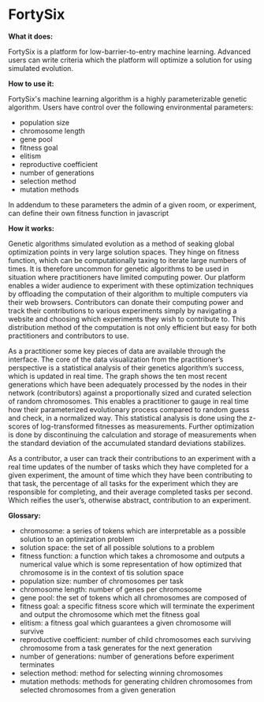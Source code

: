 # FortySix

**What it does:**

FortySix is a platform for low-barrier-to-entry machine learning. Advanced users can write criteria which the platform will optimize a solution for using simulated evolution.

**How to use it:**

FortySix's machine learning algorithm is a highly parameterizable genetic algorithm. Users have control over the following environmental parameters:
 - population size
 - chromosome length
 - gene pool
 - fitness goal
 - elitism
 - reproductive coefficient
 - number of generations
 - selection method
 - mutation methods

In addendum to these parameters the admin of a given room, or experiment, can define their own fitness function in javascript

**How it works:**

Genetic algorithms simulated evolution as a method of seaking global optimization points in very large solution spaces. They hinge on fitness function, which can be computationally taxing to iterate large numbers of times. It is therefore uncommon for genetic algorithms to be used in situation where practitioners have limited computing power. Our platform enables a wider audience to experiment with these optimization techniques by offloading the computation of their algorithm to multiple computers via their web browsers. Contributors can donate their computing power and track their contributions to various experiments simply by navigating a website and choosing which experiments they wish to contribute to. This distribution method of the computation is not only efficient but easy for both practitioners and contributors to use.

As a practitioner some key pieces of data are available through the interface. The core of the data visualization from the practitioner’s perspective is a statistical analysis of their genetics algorithm’s success, which is updated in real time. The graph shows the ten most recent generations which have been adequately processed by the nodes in their network (contributors) against a proportionally sized and curated selection of random chromosomes. This enables a practitioner to gauge in real time how their parameterized evolutionary process compared to random guess and check, in a normalized way. This statistical analysis is done using the z-scores of log-transformed fitnesses as measurements. Further optimization is done by discontinuing the calculation and storage of measurements when the standard deviation of the accumulated standard deviations stabilizes.

As a contributor, a user can track their contributions to an experiment with a real time updates of the number of tasks which they have completed for a given experiment, the amount of time which they have been contributing to that task, the percentage of all tasks for the experiment which they are responsible for completing, and their average completed tasks per second. Which reifies the user’s, otherwise abstract, contribution to an experiment.

**Glossary:**

 - chromosome: a series of tokens which are interpretable as a possible solution to an optimization problem
 - solution space: the set of all possible solutions to a problem
 - fitness function: a function which takes a chromosome and outputs a numerical value which is some representation of how optimized that chromosome is in the context of tis solution space
 - population size: number of chromosomes per task
 - chromosome length: number of genes per chromosome
 - gene pool: the set of tokens which all chromosomes are composed of
 - fitness goal: a specific fitness score which will terminate the experiment and output the chromosome which met the fitness goal
 - elitism: a fitness goal which guarantees a given chromosome will survive
 - reproductive coefficient: number of child chromosomes each surviving chromosome from a task generates for the next generation
 - number of generations: number of generations before experiment terminates
 - selection method: method for selecting winning chromosomes
 - mutation methods: methods for generating children chromosomes from selected chromosomes from a given generation

